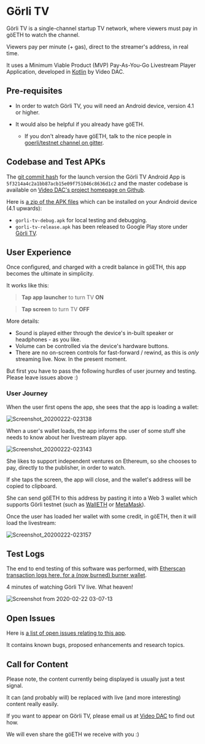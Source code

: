 # Görli TV

Görli TV is a single-channel startup TV network, where viewers must pay in göETH to watch the channel.

Viewers pay per minute (+ gas), direct to the streamer's address, in real time.

It uses a Minimum Viable Product (MVP) Pay-As-You-Go Livestream Player Application, developed in [Kotlin](https://kotlinlang.org/) by Video DAC.

## Pre-requisites

- In order to watch Görli TV, you will need an Android device, version 4.1 or higher.

- It would also be helpful if you already have göETH.
  - If you don't already have göETH, talk to the nice people in [goerli/testnet channel on gitter](https://gitter.im/goerli/testnet).

## Codebase and Test APKs

The [git commit hash](https://github.com/videoDAC/apps/commit/5f3214a4c2a1bb87acb15e09f751046c8636d1c2) for the launch version the Görli TV Android App is `5f3214a4c2a1bb87acb15e09f751046c8636d1c2` and the master codebase is available on [Video DAC's project homepage on Github](https://github.com/videoDAC/apps).

Here is [a zip of the APK files](https://github.com/videoDAC/apps/files/4238030/gorli-tv-apks.zip) which can be installed on your Android device (4.1 upwards):

- `gorli-tv-debug.apk` for local testing and debugging.
- `gorli-tv-release.apk` has been released to Google Play store under [Görli TV](https://play.google.com/store/apps/details?id=com.videodac.hls).

## User Experience

Once configured, and charged with a credit balance in göETH, this app becomes the ultimate in simplicity.

It works like this:

> **Tap app launcher** to turn TV **ON**

> **Tap screen** to turn TV **OFF**

More details:

- Sound is played either through the device's in-built speaker or headphones - as you like.
- Volume can be controlled via the device's hardware buttons.
- There are no on-screen controls for fast-forward / rewind, as this is _only_ streaming live. Now. In the present moment.

But first you have to pass the following hurdles of user journey and testing. Please leave issues above :)

### User Journey

When the user first opens the app, she sees that the app is loading a wallet:

![Screenshot_20200222-023138](https://user-images.githubusercontent.com/59374467/75072497-9b87c400-551d-11ea-8543-3fb016d97019.png)

When a user's wallet loads, the app informs the user of some stuff she needs to know about her livestream player app.

![Screenshot_20200222-023143](https://user-images.githubusercontent.com/59374467/75072546-b0fcee00-551d-11ea-9f43-cfade2a66c98.png)

She likes to support independent ventures on Ethereum, so she chooses to pay, directly to the publisher, in order to watch.

If she taps the screen, the app will close, and the wallet's address will be copied to clipboard.

She can send göETH to this address by pasting it into a Web 3 wallet which supports Görli testnet (such as [WallETH](https://play.google.com/store/apps/details?id=org.walleth) or [MetaMask](https://play.google.com/store/apps/details?id=io.metamask)).

Once the user has loaded her wallet with some credit, in göETH, then it will load the livestream:

![Screenshot_20200222-023157](https://user-images.githubusercontent.com/59374467/75072740-19e46600-551e-11ea-91fd-15e2229820d6.png)

## Test Logs

The end to end testing of this software was performed, with [Etherscan transaction logs here, for a (now burned) burner wallet](https://goerli.etherscan.io/address/0xab060b3d2e0dc7fb6e62d7074448f32b748aa2d3).

4 minutes of watching Görli TV live. What heaven!

![Screenshot from 2020-02-22 03-07-13](https://user-images.githubusercontent.com/59374467/75074789-6b8eef80-5522-11ea-8ffd-800d4563adaf.png)

## Open Issues

Here is [a list of open issues relating to this app](https://github.com/videoDAC/apps/issues).

It contains known bugs, proposed enhancements and research topics.


## Call for Content

Please note, the content currently being displayed is usually just a test signal.

It can (and probably will) be replaced with live (and more interesting) content really easily.

If you want to appear on Görli TV, please email us at [Video DAC](mailto:videodac@protonmail.com) to find out how.

We will even share the göETH we receive with you :)
